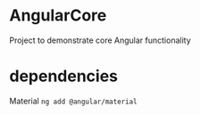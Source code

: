 # AngularCore
Project to demonstrate core Angular functionality

# dependencies
Material
`ng add @angular/material`
